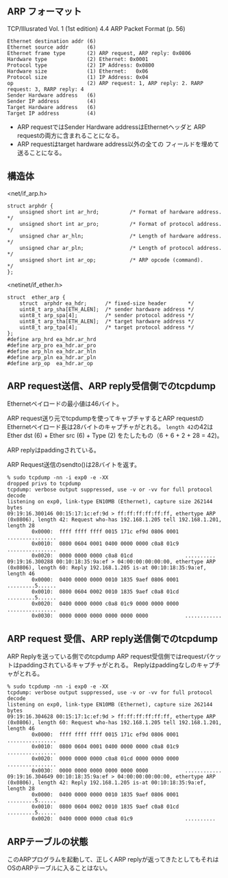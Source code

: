 ## ARP フォーマット

TCP/Illusrated Vol. 1 (1st edition)
4.4 ARP Packet Format (p. 56)

```
Ethernet destination addr (6)
Ethernet source addr      (6)
Ethernet frame type       (2) ARP request, ARP reply: 0x0806
Hardware type             (2) Ethernet: 0x0001
Protocol type             (2) IP Address: 0x0800
Hardware size             (1) Ethernet:   0x06
Protocol size             (1) IP Address: 0x04
op                        (2) ARP request: 1, ARP reply: 2. RARP request: 3, RARP reply: 4
Sender Hardware address   (6)
Sender IP address         (4)
Target Hardware address   (6)
Target IP address         (4)
```

- ARP requestではSender Hardware addressはEthernetヘッダと
ARP requestの両方に含まれることになる。
- ARP requestはtarget hardware address以外の全ての
フィールドを埋めて送ることになる。

## 構造体

<net/if_arp.h>
```
struct arphdr {
    unsigned short int ar_hrd;          /* Format of hardware address. */
    unsigned short int ar_pro;          /* Format of protocol address. */
    unsigned char ar_hln;               /* Length of hardware address. */
    unsigned char ar_pln;               /* Length of protocol address. */
    unsigned short int ar_op;           /* ARP opcode (command).       */
};
```

<netinet/if_ether.h>
```
struct  ether_arp {
    struct  arphdr ea_hdr;      /* fixed-size header       */
    uint8_t arp_sha[ETH_ALEN];  /* sender hardware address */
    uint8_t arp_spa[4];         /* sender protocol address */
    uint8_t arp_tha[ETH_ALEN];  /* target hardware address */
    uint8_t arp_tpa[4];         /* target protocol address */
};
#define arp_hrd ea_hdr.ar_hrd
#define arp_pro ea_hdr.ar_pro
#define arp_hln ea_hdr.ar_hln
#define arp_pln ea_hdr.ar_pln
#define arp_op  ea_hdr.ar_op
```

## ARP request送信、ARP reply受信側でのtcpdump

Ethernetペイロードの最小値は46バイト。

ARP request送り元でtcpdumpを使ってキャプチャするとARP requestの
Ethernetペイロード長は28バイトのキャプチャがとれる。
``length 42``の42はEther dst (6) + Ether src (6) + Type (2)
をたしたもの（6 + 6 + 2 + 28 = 42)。

ARP replyはpaddingされている。

ARP Request送信のsendto()は28バイトを返す。

```
% sudo tcpdump -nn -i exp0 -e -XX
dropped privs to tcpdump
tcpdump: verbose output suppressed, use -v or -vv for full protocol decode
listening on exp0, link-type EN10MB (Ethernet), capture size 262144 bytes
09:19:16.300146 00:15:17:1c:ef:9d > ff:ff:ff:ff:ff:ff, ethertype ARP (0x0806), length 42: Request who-has 192.168.1.205 tell 192.168.1.201, length 28
        0x0000:  ffff ffff ffff 0015 171c ef9d 0806 0001  ................
        0x0010:  0800 0604 0001 0400 0000 0000 c0a8 01c9  ................
        0x0020:  0000 0000 0000 c0a8 01cd                 ..........
09:19:16.300288 00:10:18:35:9a:ef > 04:00:00:00:00:00, ethertype ARP (0x0806), length 60: Reply 192.168.1.205 is-at 00:10:18:35:9a:ef, length 46
        0x0000:  0400 0000 0000 0010 1835 9aef 0806 0001  .........5......
        0x0010:  0800 0604 0002 0010 1835 9aef c0a8 01cd  .........5......
        0x0020:  0400 0000 0000 c0a8 01c9 0000 0000 0000  ................
        0x0030:  0000 0000 0000 0000 0000 0000            ............
```

## ARP request 受信、ARP reply送信側でのtcpdump

ARP Replyを送っている側でのtcpdump
ARP request受信側ではrequestパケットはpaddingされているキャプチャがとれる。
Replyはpaddingなしのキャプチャがとれる。

```
% sudo tcpdump -nn -i exp0 -e -XX
tcpdump: verbose output suppressed, use -v or -vv for full protocol decode
listening on exp0, link-type EN10MB (Ethernet), capture size 262144 bytes
09:19:16.304628 00:15:17:1c:ef:9d > ff:ff:ff:ff:ff:ff, ethertype ARP (0x0806), length 60: Request who-has 192.168.1.205 tell 192.168.1.201, length 46
        0x0000:  ffff ffff ffff 0015 171c ef9d 0806 0001  ................
        0x0010:  0800 0604 0001 0400 0000 0000 c0a8 01c9  ................
        0x0020:  0000 0000 0000 c0a8 01cd 0000 0000 0000  ................
        0x0030:  0000 0000 0000 0000 0000 0000            ............
09:19:16.304649 00:10:18:35:9a:ef > 04:00:00:00:00:00, ethertype ARP (0x0806), length 42: Reply 192.168.1.205 is-at 00:10:18:35:9a:ef, length 28
        0x0000:  0400 0000 0000 0010 1835 9aef 0806 0001  .........5......
        0x0010:  0800 0604 0002 0010 1835 9aef c0a8 01cd  .........5......
        0x0020:  0400 0000 0000 c0a8 01c9                 ..........
```

## ARPテーブルの状態

このARPプログラムを起動して、正しくARP replyが返ってきたとしてもそれは
OSのARPテーブルに入ることはない。
